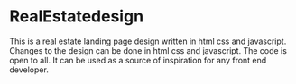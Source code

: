 # RealEstatedesign
This is a real estate landing page design written in html css and javascript.
Changes to the design can be done in html css and javascript. The code is open to all.
It can be used as a source of inspiration for any front end developer.
